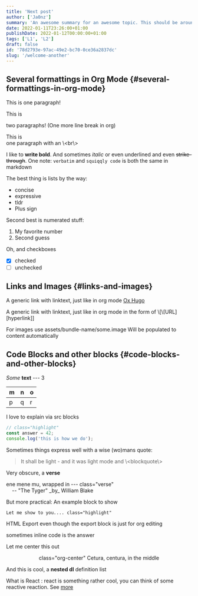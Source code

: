 ```yaml
---
title: 'Next post'
author: ['Ja0nz']
summary: 'An awesome summary for an awesome topic. This should be around 200 words.'
date: 2022-01-11T23:26:00+01:00
publishDate: 2022-01-12T00:00:00+01:00
tags: ['L1', 'L2']
draft: false
id: '78d2793e-97ac-49e2-bc70-0ce36a2837dc'
slug: '/welcome-another'
---
```


## Several formattings in Org Mode {#several-formattings-in-org-mode}

This is
one
paragraph!

This is

two paragraphs! (One more line break in org)

This is <br />
one paragraph with an \\<br\\>

I like to **write bold**. And sometimes _italic_ or even <span class="underline">underlined</span> and even ~~strike-through~~.
One note: `verbatim` and `squiqqly code` is both the same in markdown

The best thing is lists by the way:

- concise
- expressive
- tldr
- Plus sign

Second best is numerated stuff:

1.  My favorite number
2.  Second guess

Oh, and checkboxes

- [x] checked
- [ ] unchecked

## Links and Images {#links-and-images}

A generic link with linktext, just like in org mode
[Ox Hugo](https://google.com)

A generic link with linktext, just like in org mode in the form of \\[\\[URL][hyperlink]]

For images use assets/bundle-name/some.image
Will be populated to content automatically

## Code Blocks and other blocks {#code-blocks-and-other-blocks}

<div class="foo">
  <div></div>

_Some_ **text** --- 3

| m   | n   | o   |
| --- | --- | --- |
| p   | q   | r   |

</div>

I love to explain via src blocks

<div class="my-section" id="section-a">
  <div></div>

```javascript
// class="highlight"
const answer = 42;
console.log('this is how we do');
```

</div>

Sometimes things express well with a wise (wo)mans quote:

> It shall be light - and it was light mode and \\<blockquote\\>

Very obscure, a **verse**

<p class="verse">
ene mene mu, wrapped in --- class="verse"<br />
&nbsp;&nbsp;&nbsp;&nbsp;-- "The Tyger" _by_ William Blake<br />
</p>

But more practical: An example block to show

```text
Let me show to you.... class="highlight"
```

HTML Export
even though the export block is just for org editing

<div class="html">sometimes inline code is the answer</div>

Let me center this out

<style>.org-center { margin-left: auto; margin-right: auto; text-align: center; }</style>

<div class="org-center">
  <div></div>

class="org-center"
Cetura, centura, in the middle

</div>

And this is cool, a **nested dl** definition list

What is React
: react is something rather cool, you can think of some reactive reaction. See [more](https://react.io)
